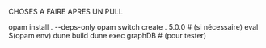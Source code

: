 
CHOSES A FAIRE APRES UN PULL

opam install . --deps-only
opam switch create . 5.0.0  # (si nécessaire)
eval $(opam env)
dune build
dune exec graphDB  # (pour tester)